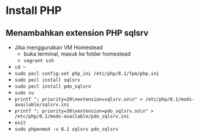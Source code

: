 # Install PHP

## Menambahkan extension PHP sqlsrv

- Jika menggunakan VM Homestead
  - buka terminal, masuk ke folder homestead
  - `vagrant ssh`
- `cd ~`
- `sudo pecl config-set php_ini /etc/php/8.1/fpm/php.ini`
- `sudo pecl install sqlsrv`
- `sudo pecl install pdo_sqlsrv`
- `sudo su`
- `printf "; priority=20\nextension=sqlsrv.so\n" > /etc/php/8.1/mods-available/sqlsrv.ini`
- `printf "; priority=30\nextension=pdo_sqlsrv.so\n" > /etc/php/8.1/mods-available/pdo_sqlsrv.ini`
- `exit`
- `sudo phpenmod -v 8.1 sqlsrv pdo_sqlsrv`
